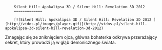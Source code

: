 
        Silent Hill: Apokalipsa 3D / Silent Hill: Revelation 3D 2012 
        =============
        
        [![Silent Hill: Apokalipsa 3D / Silent Hill: Revelation 3D 2012 ](http://vidos.pl/images/player.gif)](http://vidos.pl/silent-hill-apokalipsa-3d-silent-hill-revelation-3d-2012)
        
        
 Zmagając się ze zniknięciem ojca, główna bohaterka odkrywa przerażający sekret, który prowadzi ją w głąb demonicznego świata.
    
